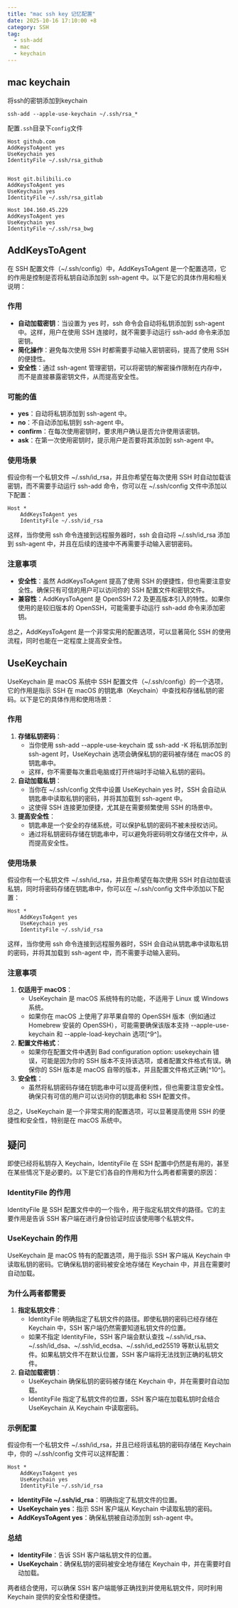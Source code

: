 ```yaml
---
title: "mac ssh key 记忆配置"
date: 2025-10-16 17:10:00 +8
category: SSH
tag:
  - ssh-add
  - mac
  - keychain
---
```


## mac keychain

将ssh的密钥添加到keychain

```shell
ssh-add --apple-use-keychain ~/.ssh/rsa_*
```

配置`.ssh`目录下`config`文件

```
Host github.com
AddKeysToAgent yes
UseKeychain yes
IdentityFile ~/.ssh/rsa_github


Host git.bilibili.co
AddKeysToAgent yes
UseKeychain yes
IdentityFile ~/.ssh/rsa_gitlab

Host 104.160.45.229
AddKeysToAgent yes
UseKeychain yes
IdentityFile ~/.ssh/rsa_bwg
```

## AddKeysToAgent

在 SSH 配置文件（~/.ssh/config）中，AddKeysToAgent 是一个配置选项，它的作用是控制是否将私钥自动添加到 ssh-agent 中。以下是它的具体作用和相关说明：

### 作用

- **自动加载密钥**：当设置为 yes 时，ssh 命令会自动将私钥添加到 ssh-agent 中。这样，用户在使用 SSH 连接时，就不需要手动运行 ssh-add 命令来添加密钥。
- **简化操作**：避免每次使用 SSH 时都需要手动输入密钥密码，提高了使用 SSH 的便捷性。
- **安全性**：通过 ssh-agent 管理密钥，可以将密钥的解密操作限制在内存中，而不是直接暴露密钥文件，从而提高安全性。

### 可能的值

- **yes**：自动将私钥添加到 ssh-agent 中。
- **no**：不自动添加私钥到 ssh-agent 中。
- **confirm**：在每次使用密钥时，要求用户确认是否允许使用该密钥。
- **ask**：在第一次使用密钥时，提示用户是否要将其添加到 ssh-agent 中。

### 使用场景

假设你有一个私钥文件 ~/.ssh/id_rsa，并且你希望在每次使用 SSH 时自动加载该密钥，而不需要手动运行 ssh-add 命令，你可以在 ~/.ssh/config 文件中添加以下配置：

```
Host *
    AddKeysToAgent yes
    IdentityFile ~/.ssh/id_rsa
```

这样，当你使用 ssh 命令连接到远程服务器时，ssh 会自动将 ~/.ssh/id_rsa 添加到 ssh-agent 中，并且在后续的连接中不再需要手动输入密钥密码。

### 注意事项

- **安全性**：虽然 AddKeysToAgent 提高了使用 SSH 的便捷性，但也需要注意安全性。确保只有可信的用户可以访问你的 SSH 配置文件和密钥文件。
- **兼容性**：AddKeysToAgent 是 OpenSSH 7.2 及更高版本引入的特性。如果你使用的是较旧版本的 OpenSSH，可能需要手动运行 ssh-add 命令来添加密钥。

总之，AddKeysToAgent 是一个非常实用的配置选项，可以显著简化 SSH 的使用流程，同时也能在一定程度上提高安全性。

## UseKeychain

UseKeychain 是 macOS 系统中 SSH 配置文件（~/.ssh/config）的一个选项，它的作用是指示 SSH 在 macOS 的钥匙串（Keychain）中查找和存储私钥的密码。以下是它的具体作用和使用场景：

### 作用

1. **存储私钥密码**：
   - 当你使用 ssh-add --apple-use-keychain 或 ssh-add -K 将私钥添加到 ssh-agent 时，UseKeychain 选项会确保私钥的密码被存储在 macOS 的钥匙串中。
   - 这样，你不需要每次重启电脑或打开终端时手动输入私钥的密码。
2. **自动加载私钥**：
   - 当你在 ~/.ssh/config 文件中设置 UseKeychain yes 时，SSH 会自动从钥匙串中读取私钥的密码，并将其加载到 ssh-agent 中。
   - 这使得 SSH 连接更加便捷，尤其是在需要频繁使用 SSH 的场景中。
3. **提高安全性**：
   - 钥匙串是一个安全的存储系统，可以保护私钥的密码不被未授权访问。
   - 通过将私钥密码存储在钥匙串中，可以避免将密码明文存储在文件中，从而提高安全性。

### 使用场景

假设你有一个私钥文件 ~/.ssh/id_rsa，并且你希望在每次使用 SSH 时自动加载该私钥，同时将密码存储在钥匙串中，你可以在 ~/.ssh/config 文件中添加以下配置：

```
Host *
    AddKeysToAgent yes
    UseKeychain yes
    IdentityFile ~/.ssh/id_rsa
```

这样，当你使用 ssh 命令连接到远程服务器时，SSH 会自动从钥匙串中读取私钥的密码，并将其加载到 ssh-agent 中，而不需要手动输入密码。

### 注意事项

1. **仅适用于 macOS**：
   - UseKeychain 是 macOS 系统特有的功能，不适用于 Linux 或 Windows 系统。
   - 如果你在 macOS 上使用了非苹果自带的 OpenSSH 版本（例如通过 Homebrew 安装的 OpenSSH），可能需要确保该版本支持 --apple-use-keychain 和 --apple-load-keychain 选项[^9^]。
2. **配置文件格式**：
   - 如果你在配置文件中遇到 Bad configuration option: usekeychain 错误，可能是因为你的 SSH 版本不支持该选项，或者配置文件格式有误。确保你的 SSH 版本是 macOS 自带的版本，并且配置文件格式正确[^10^]。
3. **安全性**：
   - 虽然将私钥密码存储在钥匙串中可以提高便利性，但也需要注意安全性。确保只有可信的用户可以访问你的钥匙串和 SSH 配置文件。

总之，UseKeychain 是一个非常实用的配置选项，可以显著提高使用 SSH 的便捷性和安全性，特别是在 macOS 系统中。

## 疑问

即使已经将私钥存入 Keychain，IdentityFile 在 SSH 配置中仍然是有用的，甚至在某些情况下是必要的。以下是它们各自的作用和为什么两者都需要的原因：

### IdentityFile 的作用

IdentityFile 是 SSH 配置文件中的一个指令，用于指定私钥文件的路径。它的主要作用是告诉 SSH 客户端在进行身份验证时应该使用哪个私钥文件。

### UseKeychain 的作用

UseKeychain 是 macOS 特有的配置选项，用于指示 SSH 客户端从 Keychain 中读取私钥的密码。它确保私钥的密码被安全地存储在 Keychain 中，并且在需要时自动加载。

### 为什么两者都需要

1. **指定私钥文件**：
   - IdentityFile 明确指定了私钥文件的路径。即使私钥的密码已经存储在 Keychain 中，SSH 客户端仍然需要知道私钥文件的位置。
   - 如果不指定 IdentityFile，SSH 客户端会默认查找 \~/.ssh/id_rsa、\~/.ssh/id_dsa、\~/.ssh/id_ecdsa、\~/.ssh/id_ed25519 等默认私钥文件。如果私钥文件不在默认位置，SSH 客户端将无法找到正确的私钥文件。
2. **自动加载密钥**：
   - UseKeychain 确保私钥的密码被存储在 Keychain 中，并在需要时自动加载。
   - IdentityFile 指定了私钥文件的位置，SSH 客户端在加载私钥时会结合 UseKeychain 从 Keychain 中读取密码。

### 示例配置

假设你有一个私钥文件 ~/.ssh/id_rsa，并且已经将该私钥的密码存储在 Keychain 中，你的 ~/.ssh/config 文件可以这样配置：

```
Host *
    AddKeysToAgent yes
    UseKeychain yes
    IdentityFile ~/.ssh/id_rsa
```

- **IdentityFile ~/.ssh/id_rsa**：明确指定了私钥文件的位置。
- **UseKeychain yes**：指示 SSH 客户端从 Keychain 中读取私钥的密码。
- **AddKeysToAgent yes**：确保私钥被自动添加到 ssh-agent 中。

### 总结

- **IdentityFile**：告诉 SSH 客户端私钥文件的位置。
- **UseKeychain**：确保私钥的密码被安全地存储在 Keychain 中，并在需要时自动加载。

两者结合使用，可以确保 SSH 客户端能够正确找到并使用私钥文件，同时利用 Keychain 提供的安全性和便捷性。
